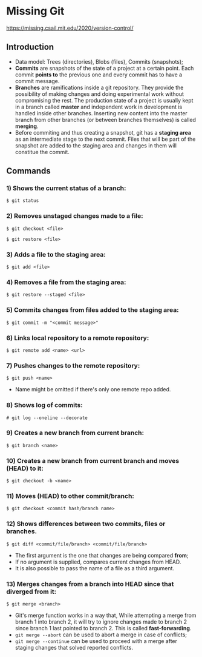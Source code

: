 # Missing Git
https://missing.csail.mit.edu/2020/version-control/

## Introduction

* Data model: Trees (directories), Blobs (files), Commits (snapshots);
* <b>Commits</b> are snapshots of the state of a project at a certain point. Each commit <b>points to</b> the previous one and every commit has to have a commit message.
* <b>Branches</b> are ramifications inside a git repository. They provide the possibility of making changes and doing experimental work without compromising the rest. The production state of a project is usually kept in a branch called <b>master</b> and independent work in development is handled inside other branches. Inserting new content into the master branch from other branches (or between branches themselves) is called <b>merging</b>.
* Before commiting and thus creating a snapshot, git has a <b>staging area</b> as an intermediate stage to the next commit. Files that will be part of the snapshot are added to the staging area and changes in them will constitue the commit.

## Commands

### 1) Shows the current status of a branch:
```
$ git status
```

### 2) Removes unstaged changes made to a file:
```
$ git checkout <file>
```
```
$ git restore <file>
```

### 3) Adds a file to the staging area:
```
$ git add <file>
```

### 4) Removes a file from the staging area:
```
$ git restore --staged <file>
```

### 5) Commits changes from files added to the staging area:
```
$ git commit -m "<commit message>"
```

### 6) Links local repository to a remote repository:
```
$ git remote add <name> <url>
```

### 7) Pushes changes to the remote repository:
```
$ git push <name>
```

* Name might be omitted if there's only one remote repo added.

### 8) Shows log of commits:
```
# git log --oneline --decorate
```

### 9) Creates a new branch from current branch:
```
$ git branch <name>
```

### 10) Creates a new branch from current branch and moves (HEAD) to it:
```
$ git checkout -b <name>
```

### 11) Moves (HEAD) to other commit/branch:
```
$ git checkout <commit hash/branch name>
```

### 12) Shows differences between two commits, files or branches.

```
$ git diff <commit/file/branch> <commit/file/branch>
```

* The first argument is the one that changes are being compared <b>from</b>;
* If no argument is supplied, compares current changes from HEAD.
* It is also possible to pass the name of a file as a third argument.

### 13) Merges changes from a branch into HEAD since that diverged from it:

```
$ git merge <branch>
```

* Git's merge function works in a way that, While attempting a merge from branch 1 into branch 2, it will try to ignore changes made to branch 2 since branch 1 last pointed to branch 2. This is called <b>fast-forwarding</b>.
* `git merge --abort` can be used to abort a merge in case of conflicts;
* `git merge --continue` can be used to proceed with a merge after staging changes that solved reported conflicts.
